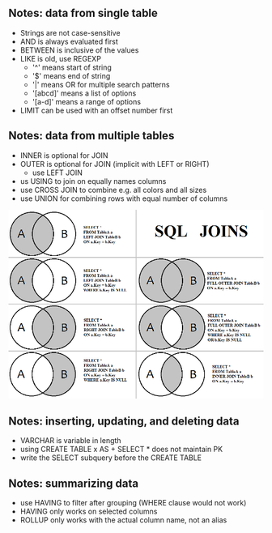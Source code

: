 
## Notes: data from single table

- Strings are not case-sensitive
- AND is always evaluated first
- BETWEEN is inclusive of the values
- LIKE is old, use REGEXP
	- '^' means start of string
	- '$' means end of string
	- '|' means OR for multiple search patterns
	- '[abcd]' means a list of options
	- '[a-d]' means a range of options
- LIMIT can be used with an offset number first


## Notes: data from multiple tables

- INNER is optional for JOIN
- OUTER is optional for JOIN (implicit with LEFT or RIGHT)
	- use LEFT JOIN
- us USING to join on equally names columns
- use CROSS JOIN to combine e.g. all colors and all sizes
- use UNION for combining rows with equal number of columns

![Join types](https://github.com/martheveldhuis/SQL_refresh/blob/main/joins.png)

## Notes: inserting, updating, and deleting data

- VARCHAR is variable in length
- using CREATE TABLE x AS + SELECT * does not maintain PK
- write the SELECT subquery before the CREATE TABLE


## Notes: summarizing data

- use HAVING to filter after grouping (WHERE clause would not work)
- HAVING only works on selected columns
- ROLLUP only works with the actual column name, not an alias